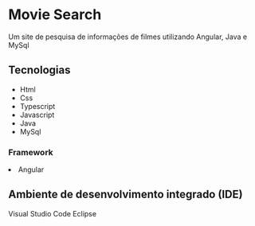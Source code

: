 # Movie Search

Um site de pesquisa de informações de filmes utilizando Angular, Java e MySql

## Tecnologias


<ul> 

<li> Html </li>
<li> Css </li>
<li> Typescript </li>
<li> Javascript </li>
<li> Java </li>
<li> MySql </li>

</ul>

### Framework

<li> Angular </li>

## Ambiente de desenvolvimento integrado (IDE)

Visual Studio Code
Eclipse

